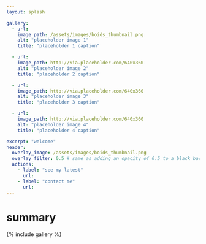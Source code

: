 ```yaml
---
layout: splash

gallery:
  - url: 
    image_path: /assets/images/boids_thumbnail.png
    alt: "placeholder image 1"
    title: "placeholder 1 caption"

  - url: 
    image_path: http://via.placeholder.com/640x360
    alt: "placeholder image 2"
    title: "placeholder 2 caption"

  - url: 
    image_path: http://via.placeholder.com/640x360
    alt: "placeholder image 3"
    title: "placeholder 3 caption"

  - url: 
    image_path: http://via.placeholder.com/640x360
    alt: "placeholder image 4"
    title: "placeholder 4 caption"

excerpt: "welcome"
header:
  overlay_image: /assets/images/boids_thumbnail.png
  overlay_filter: 0.5 # same as adding an opacity of 0.5 to a black background
  actions:
    - label: "see my latest"
      url: 
    - label: "contact me"
      url: 
---
```


# summary

{% include gallery %}



